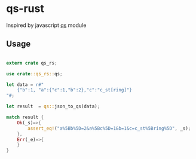 # qs-rust


Inspired by javascript [qs](https://github.com/ljharb/qs) module



## Usage

```rust

extern crate qs_rs;

use crate::qs_rs::qs;

let data = r#"
    {"b":1, "a":{"c":1,"b":2},"c":"c_st[ring]"}
"#;

let result  = qs::json_to_qs(data);

match result {
    Ok(_s)=>{
        assert_eq!("a%5Bb%5D=2&a%5Bc%5D=1&b=1&c=c_st%5Bring%5D", _s);
    },
    Err(_e)=>{
    }
}
```
